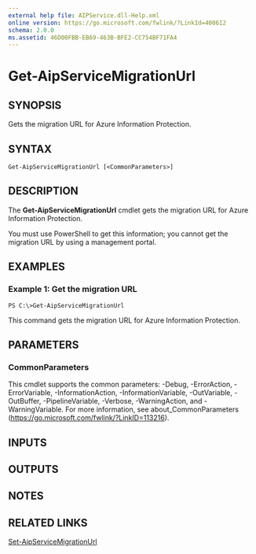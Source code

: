 ```yaml
---
external help file: AIPService.dll-Help.xml
online version: https://go.microsoft.com/fwlink/?LinkId=400612
schema: 2.0.0
ms.assetid: 46D00FBB-EB69-463B-BFE2-CC754BF71FA4
---
```


# Get-AipServiceMigrationUrl

## SYNOPSIS
Gets the migration URL for Azure Information Protection.

## SYNTAX

```
Get-AipServiceMigrationUrl [<CommonParameters>]
```

## DESCRIPTION
The **Get-AipServiceMigrationUrl** cmdlet gets the migration URL for Azure Information Protection.

You must use PowerShell to get this information; you cannot get the migration URL by using a management portal.

## EXAMPLES

### Example 1: Get the migration URL
```
PS C:\>Get-AipServiceMigrationUrl
```

This command gets the migration URL for Azure Information Protection.

## PARAMETERS

### CommonParameters
This cmdlet supports the common parameters: -Debug, -ErrorAction, -ErrorVariable, -InformationAction, -InformationVariable, -OutVariable, -OutBuffer, -PipelineVariable, -Verbose, -WarningAction, and -WarningVariable. For more information, see about_CommonParameters (https://go.microsoft.com/fwlink/?LinkID=113216).

## INPUTS

## OUTPUTS

## NOTES

## RELATED LINKS

[Set-AipServiceMigrationUrl](./Set-AipServiceMigrationUrl.md)


